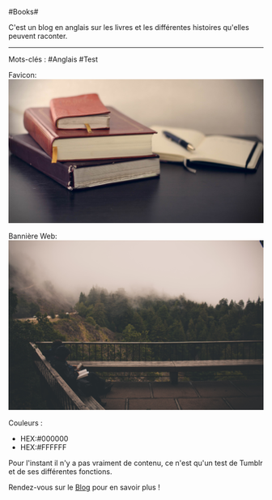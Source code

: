 #Books#

C'est un blog en anglais sur les livres et les différentes histoires qu'elles peuvent raconter. 

-----------------

Mots-clés : #Anglais #Test

Favicon: 
![Livre](_Books2.jpeg)

Bannière Web: 
![Background](_Books4.jpg)

Couleurs : 
* HEX:#000000
* HEX:#FFFFFF

Pour l'instant il n'y a pas vraiment de contenu, ce n'est qu'un test de Tumblr et de ses différentes fonctions. 

Rendez-vous sur le [Blog](http://nahimbh.tumblr.com/) pour en savoir plus !
